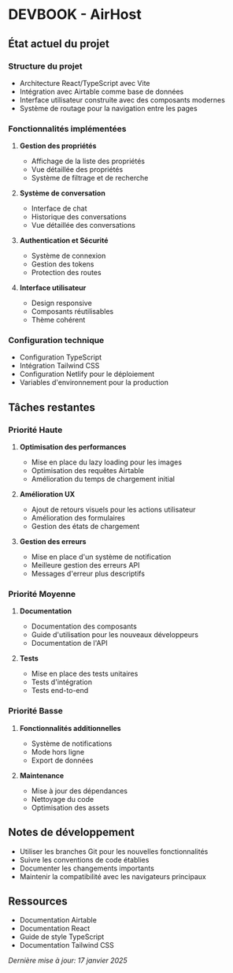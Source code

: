 # DEVBOOK - AirHost

## État actuel du projet

### Structure du projet
- Architecture React/TypeScript avec Vite
- Intégration avec Airtable comme base de données
- Interface utilisateur construite avec des composants modernes
- Système de routage pour la navigation entre les pages

### Fonctionnalités implémentées
1. **Gestion des propriétés**
   - Affichage de la liste des propriétés
   - Vue détaillée des propriétés
   - Système de filtrage et de recherche

2. **Système de conversation**
   - Interface de chat
   - Historique des conversations
   - Vue détaillée des conversations

3. **Authentication et Sécurité**
   - Système de connexion
   - Gestion des tokens
   - Protection des routes

4. **Interface utilisateur**
   - Design responsive
   - Composants réutilisables
   - Thème cohérent

### Configuration technique
- Configuration TypeScript
- Intégration Tailwind CSS
- Configuration Netlify pour le déploiement
- Variables d'environnement pour la production

## Tâches restantes

### Priorité Haute
1. **Optimisation des performances**
   - Mise en place du lazy loading pour les images
   - Optimisation des requêtes Airtable
   - Amélioration du temps de chargement initial

2. **Amélioration UX**
   - Ajout de retours visuels pour les actions utilisateur
   - Amélioration des formulaires
   - Gestion des états de chargement

3. **Gestion des erreurs**
   - Mise en place d'un système de notification
   - Meilleure gestion des erreurs API
   - Messages d'erreur plus descriptifs

### Priorité Moyenne
1. **Documentation**
   - Documentation des composants
   - Guide d'utilisation pour les nouveaux développeurs
   - Documentation de l'API

2. **Tests**
   - Mise en place des tests unitaires
   - Tests d'intégration
   - Tests end-to-end

### Priorité Basse
1. **Fonctionnalités additionnelles**
   - Système de notifications
   - Mode hors ligne
   - Export de données

2. **Maintenance**
   - Mise à jour des dépendances
   - Nettoyage du code
   - Optimisation des assets

## Notes de développement
- Utiliser les branches Git pour les nouvelles fonctionnalités
- Suivre les conventions de code établies
- Documenter les changements importants
- Maintenir la compatibilité avec les navigateurs principaux

## Ressources
- Documentation Airtable
- Documentation React
- Guide de style TypeScript
- Documentation Tailwind CSS

*Dernière mise à jour: 17 janvier 2025*
